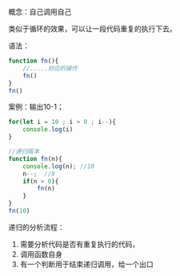 概念：自己调用自己

类似于循环的效果，可以让一段代码重复的执行下去。

语法：

```js
function fn(){
    //.....对应的操作
    fn()
}
fn()
```

案例：输出10-1；

```js
for(let i = 10 ; i > 0 ; i--){
    console.log(i)
}

//递归版本
function fn(n){
    console.log(n); //10
    n--;  //9
    if(n > 0){
        fn(n)
    }
}
fn(10)
```

递归的分析流程：

1. 需要分析代码是否有重复执行的代码，
2. 调用函数自身
3. 有一个判断用于结束递归调用，给一个出口